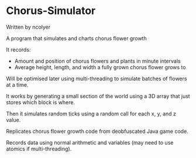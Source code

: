 # Chorus-Simulator
Written by ncolyer

A program that simulates and charts chorus flower growth

It records:
- Amount and position of chorus flowers and plants in minute intervals
- Average height, length, and width a fully grown chorus flower grows to

Will be optimised later using multi-threading to simulate batches of flowers at a time.

It works by generating a small section of the world using a 3D array that just stores which
block is where.

Then it simulates random ticks using a random call for each x, y, and z value.

Replicates chorus flower growth code from deobfuscated Java game code.

Records data using normal arithmetic and variables (may need to use atomics if multi-threading).

